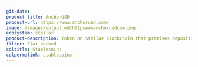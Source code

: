 ```yaml
---
git-date:
product-title: AnchorUSD
product-url: https://www.anchorusd.com/
image: /images/output_md/httpswwwanchorusdcom.png
ecosystem: stellar
product-description: Token on Stellar blockchain that promises deposits are held 1&#58;1 in audited, US-based bank accounts.
filter: Fiat-backed
coltitle: Stablecoins
colpermalink: stablecoins
---
```

